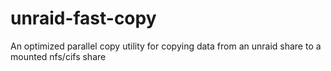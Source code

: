 # unraid-fast-copy
An optimized parallel copy utility for copying data from an unraid share to a mounted nfs/cifs share
